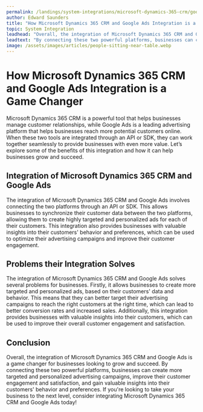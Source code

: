 ```yaml
---
permalink: /landings/system-integrations/microsoft-dynamics-365-crm/google-ads
author: Edward Saunders
title: "How Microsoft Dynamics 365 CRM and Google Ads Integration is a Game Changer"
topic: System Integration
leadhead: "Overall, the integration of Microsoft Dynamics 365 CRM and Google Ads is a game changer for businesses looking to grow and succeed"
leadtext: "By connecting these two powerful platforms, businesses can create more targeted and personalized advertising campaigns, improve their customer engagement and satisfaction, and gain valuable insights into their customers' behavior and preferences. If you're looking to take your business to the next level, consider integrating Microsoft Dynamics 365 CRM and Google Ads today!"
image: /assets/images/articles/people-sitting-near-table.webp
---
```

<div class="arttext">
<h1>How Microsoft Dynamics 365 CRM and Google Ads Integration is a Game Changer</h1>

<p>Microsoft Dynamics 365 CRM is a powerful tool that helps businesses manage customer relationships, while Google Ads is a leading advertising platform that helps businesses reach more potential customers online. When these two tools are integrated through an API or SDK, they can work together seamlessly to provide businesses with even more value. Let’s explore some of the benefits of this integration and how it can help businesses grow and succeed.</p>

<h2>Integration of Microsoft Dynamics 365 CRM and Google Ads</h2>

<p>The integration of Microsoft Dynamics 365 CRM and Google Ads involves connecting the two platforms through an API or SDK. This allows businesses to synchronize their customer data between the two platforms, allowing them to create highly targeted and personalized ads for each of their customers. This integration also provides businesses with valuable insights into their customers' behavior and preferences, which can be used to optimize their advertising campaigns and improve their customer engagement.</p>

<h2>Problems their Integration Solves</h2>

<p>The integration of Microsoft Dynamics 365 CRM and Google Ads solves several problems for businesses. Firstly, it allows businesses to create more targeted and personalized ads, based on their customers' data and behavior. This means that they can better target their advertising campaigns to reach the right customers at the right time, which can lead to better conversion rates and increased sales. Additionally, this integration provides businesses with valuable insights into their customers, which can be used to improve their overall customer engagement and satisfaction.</p>

<h2>Conclusion</h2>

<p>Overall, the integration of Microsoft Dynamics 365 CRM and Google Ads is a game changer for businesses looking to grow and succeed. By connecting these two powerful platforms, businesses can create more targeted and personalized advertising campaigns, improve their customer engagement and satisfaction, and gain valuable insights into their customers' behavior and preferences. If you're looking to take your business to the next level, consider integrating Microsoft Dynamics 365 CRM and Google Ads today!</p>

</div>